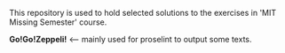 This repository is used to hold selected solutions to the exercises in 'MIT Missing Semester' course.

**Go!Go!Zeppeli!** <-- mainly used for proselint to output some texts.
